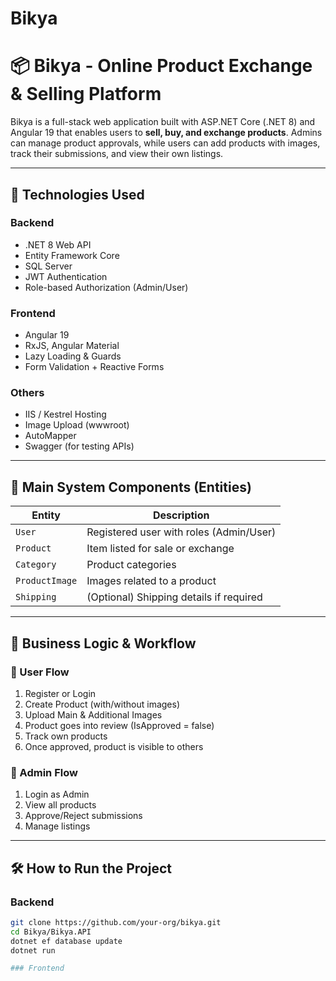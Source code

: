 # Bikya

# 📦 Bikya - Online Product Exchange & Selling Platform

Bikya is a full-stack web application built with ASP.NET Core (.NET 8) and Angular 19 that enables users to **sell, buy, and exchange products**. Admins can manage product approvals, while users can add products with images, track their submissions, and view their own listings.

---

## 🚀 Technologies Used

### Backend
- .NET 8 Web API
- Entity Framework Core
- SQL Server
- JWT Authentication
- Role-based Authorization (Admin/User)

### Frontend
- Angular 19
- RxJS, Angular Material
- Lazy Loading & Guards
- Form Validation + Reactive Forms

### Others
- IIS / Kestrel Hosting
- Image Upload (wwwroot)
- AutoMapper
- Swagger (for testing APIs)

---

## 🧱 Main System Components (Entities)

| Entity         | Description                                |
|----------------|--------------------------------------------|
| `User`         | Registered user with roles (Admin/User)    |
| `Product`      | Item listed for sale or exchange           |
| `Category`     | Product categories                         |
| `ProductImage` | Images related to a product                |
| `Shipping`     | (Optional) Shipping details if required    |

---

## 🔁 Business Logic & Workflow

### 🔹 User Flow
1. Register or Login
2. Create Product (with/without images)
3. Upload Main & Additional Images
4. Product goes into review (IsApproved = false)
5. Track own products
6. Once approved, product is visible to others

### 🔹 Admin Flow
1. Login as Admin
2. View all products
3. Approve/Reject submissions
4. Manage listings

---

## 🛠️ How to Run the Project

### Backend

```bash
git clone https://github.com/your-org/bikya.git
cd Bikya/Bikya.API
dotnet ef database update
dotnet run

### Frontend
